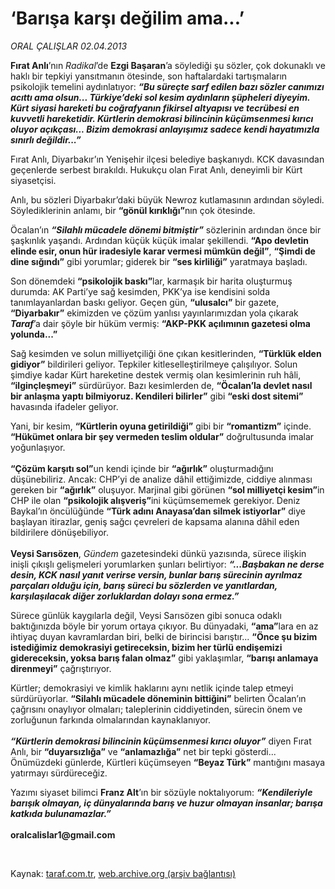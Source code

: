 # ‘Barışa karşı değilim ama...’

*ORAL ÇALIŞLAR 02.04.2013*

<div class="yazi"><p><b>Fırat Anlı</b>’nın <i>Radikal</i>’de <b>Ezgi Başaran</b>’a söylediği şu sözler, çok dokunaklı ve haklı bir tepkiyi yansıtmanın ötesinde, son haftalardaki tartışmaların psikolojik temelini aydınlatıyor: <b><i>“Bu süreçte sarf edilen bazı sözler canımızı acıttı ama olsun... Türkiye’deki sol kesim aydınların şüpheleri diyeyim. Kürt siyasi hareketi bu coğrafyanın fikirsel altyapısı ve tecrübesi en kuvvetli hareketidir. Kürtlerin demokrasi bilincinin küçümsenmesi kırıcı oluyor açıkçası... Bizim demokrasi anlayışımız sadece kendi hayatımızla sınırlı değildir...”</i></b></p>
<p>Fırat Anlı, Diyarbakır’ın Yenişehir ilçesi belediye başkanıydı. KCK davasından geçenlerde serbest bırakıldı. Hukukçu olan Fırat Anlı, deneyimli bir Kürt siyasetçisi. </p>
<p>Anlı, bu sözleri Diyarbakır’daki büyük Newroz kutlamasının ardından söyledi. Söylediklerinin anlamı, bir <b>“gönül kırıklığı”</b>nın çok ötesinde. </p>
<p>Öcalan’ın <b><i>“Silahlı mücadele dönemi bitmiştir”</i></b> sözlerinin ardından önce bir şaşkınlık yaşandı. Ardından küçük küçük imalar şekillendi. <b>“Apo devletin elinde esir, onun hür iradesiyle karar vermesi mümkün değil”</b>, <b>“Şimdi de dine sığındı”</b> gibi yorumlar; giderek bir <b>“ses kirliliği”</b> yaratmaya başladı.</p>
<p>Son dönemdeki <b>“psikolojik baskı”</b>lar, karmaşık bir harita oluşturmuş durumda: AK Parti’ye sağ kesimden, PKK’ya ise kendisini solda tanımlayanlardan baskı geliyor. Geçen gün, <b>“ulusalcı”</b> bir gazete, <b>“Diyarbakır”</b> ekimizden ve çözüm yanlısı yayınlarımızdan yola çıkarak <b><i>Taraf</i></b>’a dair şöyle bir hüküm vermiş: <b>“AKP-PKK açılımının gazetesi olma yolunda...”</b></p>
<p>Sağ kesimden ve solun milliyetçiliği öne çıkan kesitlerinden, <b>“Türklük elden gidiyor”</b> bildirileri geliyor. Tepkiler kitleselleştirilmeye çalışılıyor. Solun şimdiye kadar Kürt hareketine destek vermiş olan kesimlerinin ruh hâli, <b>“ilginçleşmeyi”</b> sürdürüyor. Bazı kesimlerden de, <b>“Öcalan’la devlet nasıl bir anlaşma yaptı bilmiyoruz. Kendileri bilirler”</b> gibi <b>“eski dost sitemi”</b> havasında ifadeler geliyor.</p>
<p>Yani, bir kesim, <b>“Kürtlerin oyuna getirildiği”</b> gibi bir <b>“romantizm”</b> içinde. <b>“Hükümet onlara bir şey vermeden teslim oldular”</b> doğrultusunda imalar yoğunlaşıyor.<br/><br/><b>“Çözüm karşıtı sol”</b>un kendi içinde bir <b>“ağırlık”</b> oluşturmadığını düşünebiliriz. Ancak: CHP’yi de analize dâhil ettiğimizde, ciddiye alınması gereken bir <b>“ağırlık”</b> oluşuyor. Marjinal gibi görünen <b>“sol milliyetçi kesim”</b>in CHP ile olan <b>“psikolojik alışveriş”</b>ini küçümsememek gerekiyor. Deniz Baykal’ın öncülüğünde <b>“Türk adını Anayasa’dan silmek istiyorlar”</b> diye başlayan itirazlar, geniş sağcı çevreleri de kapsama alanına dâhil eden bildirilere dönüşebiliyor.<br/><br/><b>Veysi Sarısözen</b>, <i>Gündem</i> gazetesindeki dünkü yazısında, sürece ilişkin inişli çıkışlı gelişmeleri yorumlarken şunları belirtiyor: <b><i>“...Başbakan ne derse desin, KCK nasıl yanıt verirse versin, bunlar barış sürecinin ayrılmaz parçaları olduğu için, barış süreci bu sözlerden ve yanıtlardan, karşılaşılacak diğer zorluklardan dolayı sona ermez.”</i></b><i></i></p>
<p>Sürece günlük kaygılarla değil, Veysi Sarısözen gibi sonuca odaklı baktığınızda böyle bir yorum ortaya çıkıyor. Bu dünyadaki, <b>“ama”</b>lara en az ihtiyaç duyan kavramlardan biri, belki de birincisi barıştır... <b>“Önce şu bizim istediğimiz demokrasiyi getireceksin, bizim her türlü endişemizi gidereceksin, yoksa barış falan olmaz”</b> gibi yaklaşımlar, <b>“barışı anlamaya direnmeyi”</b> çağrıştırıyor. </p>
<p>Kürtler; demokrasiyi ve kimlik haklarını aynı netlik içinde talep etmeyi sürdürüyorlar. <b>“Silahlı mücadele döneminin bittiğini”</b> belirten Öcalan’ın çağrısını onaylıyor olmaları; taleplerinin ciddiyetinden, sürecin önem ve zorluğunun farkında olmalarından kaynaklanıyor.<br/><br/><b><i>“Kürtlerin demokrasi bilincinin küçümsenmesi kırıcı oluyor”</i></b> diyen Fırat Anlı, bir <b>“duyarsızlığa”</b> ve <b>“anlamazlığa”</b> net bir tepki gösterdi... Önümüzdeki günlerde, Kürtleri küçümseyen <b>“Beyaz Türk”</b> mantığını masaya yatırmayı sürdüreceğiz.</p>
<p>Yazımı siyaset bilimci <b>Franz Alt</b>’ın bir sözüyle noktalıyorum: <b><i>“Kendileriyle barışık olmayan, iç dünyalarında barış ve huzur olmayan insanlar; barışa katkıda bulunamazlar.”</i></b><b><i> <br/><br/></i></b><b>oralcalislar1@gmail.com</b></p>
<p> </p>
</div>

Kaynak: [taraf.com.tr](http://www.taraf.com.tr:80/oral-calislar/makale-barisa-karsi-degilim-ama.htm), [web.archive.org (arşiv bağlantısı)](http://web.archive.org/web/20130403095558/http://www.taraf.com.tr:80/oral-calislar/makale-barisa-karsi-degilim-ama.htm)
